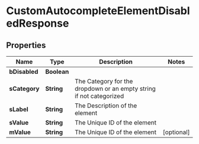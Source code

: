 

# CustomAutocompleteElementDisabledResponse

## Properties

Name | Type | Description | Notes
------------ | ------------- | ------------- | -------------
**bDisabled** | **Boolean** |  | 
**sCategory** | **String** | The Category for the dropdown or an empty string if not categorized | 
**sLabel** | **String** | The Description of the element | 
**sValue** | **String** | The Unique ID of the element | 
**mValue** | **String** | The Unique ID of the element |  [optional]




